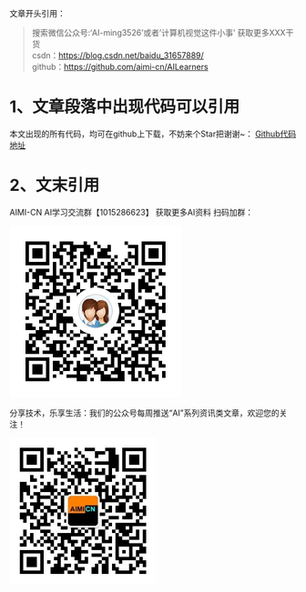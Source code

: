 文章开头引用：
> 搜索微信公众号:‘AI-ming3526’或者’计算机视觉这件小事’ 获取更多XXX干货  
> csdn：https://blog.csdn.net/baidu_31657889/  
> github：https://github.com/aimi-cn/AILearners  

# 1、文章段落中出现代码可以引用
本文出现的所有代码，均可在github上下载，不妨来个Star把谢谢~：
[Github代码地址](https://github.com/aimi-cn/AILearners/这篇文章具体代码)


# 2、文末引用

AIMI-CN AI学习交流群【1015286623】 获取更多AI资料 
扫码加群：

![](../../img/otherImages/1556097925376.png)

分享技术，乐享生活：我们的公众号每周推送“AI”系列资讯类文章，欢迎您的关注！

![](../../img/otherImages/qrcode.jpg)